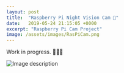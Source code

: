 ```yaml
---
layout: post
title:  "Raspberry Pi Night Vision Cam 📸"
date:   2019-05-24 21:15:05 +0000
excerpt: "Raspberry Pi Cam Project"
image: /assets/images/RasPiCam.png
---
```

Work in progress. 🦇📸🐱

![Image description](https://tinyurl.com/y47ef33r)





